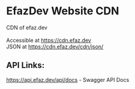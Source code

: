 # EfazDev Website CDN
CDN of efaz.dev<br/>
<br/>
Accessible at https://cdn.efaz.dev<br/>
JSON at https://cdn.efaz.dev/cdn/json/

## API Links:
https://api.efaz.dev/api/docs - Swagger API Docs<br/>
